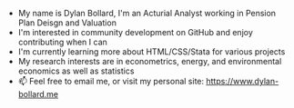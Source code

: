 - My name is Dylan Bollard, I'm an Acturial Analyst working in Pension Plan Deisgn and Valuation
- I'm interested in community development on GitHub and enjoy contributing when I can
- I'm currently learning more about HTML/CSS/Stata for various projects
- My research interests are in econometrics, energy, and environmental economics as well as statistics
- 📫 Feel free to email me, or visit my personal site: https://www.dylan-bollard.me

<!---
Dylan-Bollard/Dylan-Bollard is a ✨ special ✨ repository because its `README.md` (this file) appears on your GitHub profile.
You can click the Preview link to take a look at your changes.
--->
